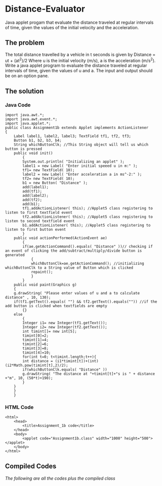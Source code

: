 # Distance-Evaluator
Java applet progam that evaluate the distance traveled at regular intervals of time, given the values of the initial velocity and the acceleration.
## The problem
The total distance travelled by a vehicle in t seconds is given by 
	Distance = ut + (at<sup>2</sup>)/2
Where u is the initial velocity (m/s), a is the acceleration (m/s<sup>2</sup>).
Write a java applet program to evaluate the distance traveled at regular intervals of time, given the values of u and a. The input and output should be on an option pane.
## The solution
### Java Code
```
import java.awt.*;
import java.awt.event.*;
import java.applet.*;
public class Assignment1b extends Applet implements ActionListener
{
	Label label1, label2, label3; TextField tf1, tf2, tf3;
	Button b1, b2, b3, b4;
	String whichButtonClk; //This String object will tell us which button is pressed
	public void init()
		{
		System.out.println( "Initializing an applet" );
		label1 = new Label( "Enter initial speeed u in m:" );
		tf1= new TextField( 10);
		label2 = new Label( "Enter acceleration a in ms^-2:" );
		tf2= new TextField( 10);
		b1 = new Button( "Distance" );
		add(label1);
		add(tf1);
		add(label2);
		add(tf2);
		add(b1);
		tf1.addActionListener( this); //Applet5 class registering to listen to first textfield event
		tf2.addActionListener( this); //Applet5 class registering to listen to second textfield event
		b1.addActionListener( this); //Applet5 class registering to listen to first button event
		}
	public void actionPerformed(ActionEvent ae)
		{
		if(ae.getActionCommand().equals( "Distance" ))// checking if an event of clicking the add/subtract/multiply/divide button is generated
			{
			whichButtonClk=ae.getActionCommand(); //initializing whichButtonClk to a String value of Button which is clicked
			repaint();
			}
		}
	public void paint(Graphics g)
	{
	g.drawString( "Please enter values of u and a to calculate distance" , 10, 130);
	if(tf1.getText().equals( "") && tf2.getText().equals("")) //if the add button is clicked when textfields are empty
		{}
	else
		{
		Integer i1= new Integer(tf1.getText());
		Integer i2= new Integer(tf2.getText());
		int timint[]= new int[5];
		timint[0]=2;
		timint[1]=4;
		timint[2]=6;
		timint[3]=8;
		timint[4]=10;
		for(int t=0; t<timint.length;t++){
		int distance = (i1*timint[t])+(int)(i2*Math.pow(timint[t],2)/2);
		if(whichButtonClk.equals( "Distance" ))
		g.drawString( "The distance at "+timint[t]+"s is " + distance +"m", 10, (50*t)+190);
		}
	}
	}
	}
```
### HTML Code
```
<html>
	<head>
		<title>Assignment_1b code</title>
	</head>
	<body>
		<applet code="Assignment1b.class" width="1000" height="500"></applet>
	</body>
</html>
```
## Compiled Codes
###### The following are all the codes plus the compiled class
